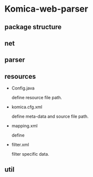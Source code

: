 # Komica-web-parser

## package structure

## net

## parser

## resources

- Config.java

	define resource file path.

- komica.cfg.xml

	define meta-data and source file path.
	
- mapping.xml

	define 

- filter.xml

	filter specific data.

## util



